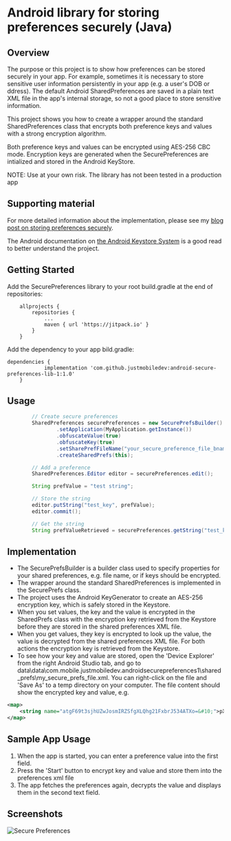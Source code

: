 # Android library for storing preferences securely (Java)

## Overview
The purpose or this project is to show how preferences can be stored securely in your app.
For example, sometimes it is necessary to store sensitive user information persistently in your app (e.g. a user's DOB or ddress).
The default Android SharedPreferences are saved in a plain text XML file in the app's internal storage, so not a good place to store sensitive information.

This project shows you how to create a wrapper around the standard SharedPreferences class that encrypts both preference keys and values with a strong encryption algorithm.

Both preference keys and values can be encrypted using AES-256 CBC mode. Encryption keys are generated when the SecurePreferences are intialized and stored in the Android KeyStore.

NOTE: Use at your own risk. The library has not been tested in a production app

## Supporting material
For more detailed information about the implementation, please see my [blog post on storing preferences securely](http://justmobiledev.com/storing-preferences-securely-on-android/).

The Android documentation on [the Android Keystore System](https://developer.android.com/training/articles/keystore) is a good read to better understand the project.

## Getting Started
Add the SecurePreferences library to your root build.gradle at the end of repositories:

```
	allprojects {
		repositories {
			...
			maven { url 'https://jitpack.io' }
		}
	}
```

Add the dependency to your app bild.gradle:

```
dependencies {
	        implementation 'com.github.justmobiledev:android-secure-preferences-lib-1:1.0'
	}
```

## Usage
```java
        // Create secure preferences
        SharedPreferences securePreferences = new SecurePrefsBuilder()
                .setApplication(MyApplication.getInstance())
                .obfuscateValue(true)
                .obfuscateKey(true)
                .setSharePrefFileName("your_secure_preference_file_bname")
                .createSharedPrefs(this);

        // Add a preference
        SharedPreferences.Editor editor = securePreferences.edit();

        String prefValue = "test string";

        // Store the string
        editor.putString("test_key", prefValue);
        editor.commit();

        // Get the string
        String prefValueRetrieved = securePreferences.getString("test_key", "");
```

## Implementation
* The SecurePrefsBuilder is a builder class used to specify properties for your shared preferences, e.g. file name, or if keys should be encrypted.
* The wrapper around the standard SharedPreferences is implemented in the SecurePrefs class.
* The project uses the Android KeyGenerator to create an AES-256 encryption key, which is safely stored in the Keystore.
* When you set values, the key and the value is encrypted in the SharedPrefs class with the encryption key retrieved from the Keystore before they are stored in the shared preferences XML file.
* When you get values, they key is encrypted to look up the value, the value is decrypted from the shared preferences XML file. For both actions the encryption key is retrieved from the Keystore.
* To see how your key and value are stored, open the 'Device Explorer' from the right Android Studio tab, and go to data\data\com.mobile.justmobiledev.androidsecurepreferences1\shared_prefs\my_secure_prefs_file.xml.
You can right-click on the file and 'Save As' to a temp directory on your computer. The file content should show the encrypted key and value, e.g.

```xml
<map>
    <string name="atgF69t3sjhUZwJosmIRZSfgXLQhg21FxbrJ534ATXo=&#10;">pXJ7qfFftbUlMozjOidT6EBXwX4l5go2XE3mo/DVrxw=&#10;    </string>
</map>
```

## Sample App Usage
1. When the app is started, you can enter a preference value into the first field.
2. Press the 'Start' button to encrypt key and value and store them into the preferences xml file
3. The app fetches the preferences again, decrypts the value and displays them in the second text field.

## Screenshots
![Secure Preferences](screenshots/secure_preferences_ss_1.png?raw=true "Secure Preferences")
